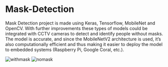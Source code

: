 # Mask-Detection
Mask Detection project is made using Keras, Tensorflow, MobileNet and OpenCV. With further improvements these types of models could be integrated with CCTV cameras to detect and identify people without masks. The model is accurate, and since the MobileNetV2 architecture is used, it’s also computationally efficient and thus making it easier to deploy the model to embedded systems (Raspberry Pi, Google Coral, etc.).


![withmask](https://user-images.githubusercontent.com/63554189/94264089-b3ac3f80-ff53-11ea-9947-60cf57fc1425.png)   ![nomask](https://user-images.githubusercontent.com/63554189/94264150-d179a480-ff53-11ea-80d1-1ebad61e56e9.png)
